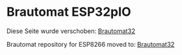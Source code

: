 # Brautomat ESP32pIO

Diese Seite wurde verschoben: [Brautomat32](https://github.com/InnuendoPi/Brautomat32)

Brautomat repository for ESP8266 moved to: [Brautomat32](https://github.com/InnuendoPi/Brautomat32)
